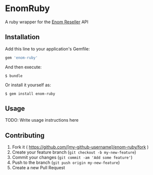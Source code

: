 # EnomRuby

A ruby wrapper for the [Enom Reseller](http://www.enom.com/resellers/api-documentation.aspx) API

## Installation

Add this line to your application's Gemfile:

```ruby
gem 'enom-ruby'
```

And then execute:

    $ bundle

Or install it yourself as:

    $ gem install enom-ruby

## Usage

TODO: Write usage instructions here

## Contributing

1. Fork it ( https://github.com/[my-github-username]/enom-ruby/fork )
2. Create your feature branch (`git checkout -b my-new-feature`)
3. Commit your changes (`git commit -am 'Add some feature'`)
4. Push to the branch (`git push origin my-new-feature`)
5. Create a new Pull Request
